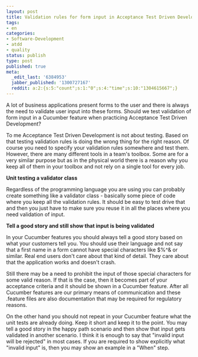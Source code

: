 ```yaml
---
layout: post
title: Validation rules for form input in Acceptance Test Driven Development
tags:
- en
categories:
- Software-Development
- atdd
- quality
status: publish
type: post
published: true
meta:
  _edit_last: '6384953'
  jabber_published: '1300727167'
  reddit: a:2:{s:5:"count";s:1:"0";s:4:"time";s:10:"1304615667";}
---
```

A lot of business applications present forms to the user and there is always the need to validate user input into these forms. Should we test validation of form input in a Cucumber feature when practicing Acceptance Test Driven Development?

To me Acceptance Test Driven Development is not about testing. Based on that testing validation rules is doing the wrong thing for the right reason. Of course you need to specify your validation rules somewhere and test them. However, there are many different tools in a team's toolbox. Some are for a very similar purpose but as in the physical world there is a reason why you keep all of them in your toolbox and not rely on a single tool for every job.

<strong>Unit testing a validator class</strong>

Regardless of the programming language you are using you can probably create something like a validator class - basically some piece of code where you keep all the validation rules. It should be easy to test drive that and then you just have to make sure you reuse it in all the places where you need validation of input.

<strong>Tell a good story and still show that input is being validated</strong>

In your Cucumber features you should always tell a good story based on what your customers tell you. You should use their language and not say that a first name in a form cannot have special characters like $%^&amp; or similar. Real end users don't care about that kind of detail. They care about that the application works and doesn't crash.

Still there may be a need to prohibit the input of those special characters for some valid reason. If that is the case, then it becomes part of your acceptance criteria and it should be shown in a Cucumber feature. After all Cucumber features are our primary means of communication and these .feature files are also documentation that may be required for regulatory reasons.

On the other hand you should not repeat in your Cucumber feature what the unit tests are already doing. Keep it short and keep it to the point. You may tell a good story in the happy path scenario and then show that input gets validated in another scenario. I think it is enough to say that "invalid input will be rejected" in most cases. If you are required to show explicitly what "invalid input" is, then you may show an example in a "When" step.
